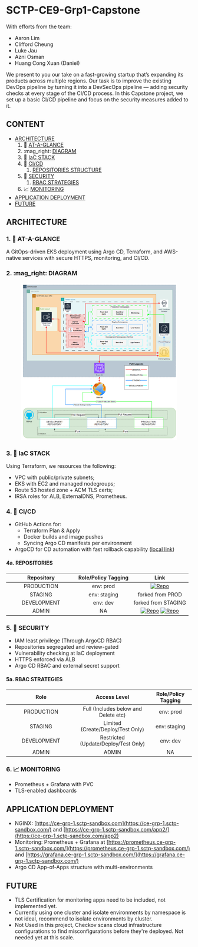 # SCTP-CE9-Grp1-Capstone

With efforts from the team:

* Aaron Lim
* Clifford Cheung
* Luke Jau
* Azni Osman
* Huang Cong Xuan (Daniel)

We present to you our take on a fast-growing startup that’s expanding its products across multiple regions. Our task is to improve the existing DevOps pipeline by turning it into a DevSecOps pipeline — adding security checks at every stage of the CI/CD process. In this Capstone project, we set up a basic CI/CD pipeline and focus on the security measures added to it.

## CONTENT

* [ARCHITECTURE](./#architecture-)
  1. :eyes: [AT-A-GLANCE](./#1-eyes-at-a-glance)
  2. :mag\_right: [DIAGRAM](./#2-mag_right-diagram)
  3. 🔧 [IaC STACK](./#3--iac-stack)
  4. 🔁 [CI/CD](./#4--cicd)
     1. [REPOSITORIES STRUCTURE](./#4a-repositories)
  5. 🔐 [SECURITY](./#5a-rbac-strategies)
     1. [RBAC STRATEGIES](./#5--security)
  6. 📈 [MONITORING](./#6--monitoring)
* [APPLICATION DEPLOYMENT](./#application-deployment)
* [FUTURE](./#application-deployment)

## ARCHITECTURE <a href="#archi" id="archi"></a>

### 1. :eyes: AT-A-GLANCE

A GitOps-driven EKS deployment using Argo CD, Terraform, and AWS-native services with secure HTTPS, monitoring, and CI/CD.

### 2. :mag\_right: DIAGRAM

<figure><img src=".gitbook/assets/CE9-Grp-1-Archi.png" alt=""><figcaption></figcaption></figure>

### 3. 🔧 IaC STACK

Using Terraform, we resources the following:

* VPC with public/private subnets;
* EKS with EC2 and managed nodegroups;
* Route 53 hosted zone + ACM TLS certs;
* IRSA roles for ALB, ExternalDNS, Prometheus.

### 4. 🔁 **CI/CD**

* GitHub Actions for:
  * Terraform Plan & Apply
  * Docker builds and image pushes
  * Syncing Argo CD manifests per environment
* ArgoCD for CD automation with fast rollback capability ([local link](https://localhost:8080/applications))

#### 4a. REPOSITORIES

<table><thead><tr><th width="174.99993896484375" align="center">Repository</th><th align="center">Role/Policy Tagging</th><th align="center">Link</th></tr></thead><tbody><tr><td align="center">PRODUCTION</td><td align="center">env: prod</td><td align="center"><a href="https://github.com/aalimsee/ce-grp-1-apps"><img src="https://img.shields.io/badge/GitHub-APP%20Repo-00FFFF?logo=github" alt="Repo"></a></td></tr><tr><td align="center">STAGING</td><td align="center">env: staging</td><td align="center">forked from PROD</td></tr><tr><td align="center">DEVELOPMENT</td><td align="center">env: dev</td><td align="center">forked from STAGING</td></tr><tr><td align="center">ADMIN</td><td align="center">NA</td><td align="center"><a href="https://github.com/aalimsee/ce-grp-1-vpc"><img src="https://img.shields.io/badge/GitHub-VPC%20Repo-99FF99?logo=github" alt="Repo"></a> <a href="https://github.com/aalimsee/ce-grp-1-eks"><img src="https://img.shields.io/badge/GitHub-EKS%20Repo-FF8000?logo=github" alt="Repo"></a></td></tr></tbody></table>

### 5. 🔐 **SECURITY**

* IAM least privilege (Through ArgoCD RBAC)
* Repositories segregated and review-gated
* Vulnerability checking at IaC deployment
* HTTPS enforced via ALB
* Argo CD RBAC and external secret support

#### **5a. RBAC STRATEGIES**

<table><thead><tr><th width="175" align="center">Role</th><th align="center">Access Level</th><th align="center">Role/Policy Tagging</th></tr></thead><tbody><tr><td align="center">PRODUCTION</td><td align="center">Full (Includes below and Delete etc)</td><td align="center">env: prod</td></tr><tr><td align="center">STAGING</td><td align="center">Limited (Create/Deploy/Test Only)</td><td align="center">env: staging</td></tr><tr><td align="center">DEVELOPMENT</td><td align="center">Restricted (Update/Deploy/Test Only)</td><td align="center">env: dev</td></tr><tr><td align="center">ADMIN</td><td align="center">ADMIN</td><td align="center">NA</td></tr></tbody></table>

### 6. 📈 **MONITORING**

* Prometheus + Grafana with PVC
* TLS-enabled dashboards

## APPLICATION DEPLOYMENT

* NGINX: [https://ce-grp-1.sctp-sandbox.com](https://ce-grp-1.sctp-sandbox.com/) and [https://ce-grp-1.sctp-sandbox.com/app2/](https://ce-grp-1.sctp-sandbox.com/app2)
* Monitoring: Prometheus + Grafana at [https://prometheus.ce-grp-1.sctp-sandbox.com/](https://prometheus.ce-grp-1.sctp-sandbox.com/) and [https://grafana.ce-grp-1.sctp-sandbox.com/](https://grafana.ce-grp-1.sctp-sandbox.com/)
* Argo CD App-of-Apps structure with multi-environments

## FUTURE

* TLS Certification for monitoring apps need to be included, not implemented yet.
* Currently using one cluster and isolate environments by namespace is not ideal, recommend to isolate environments by cluster.
* Not Used in this project, Checkov scans cloud infrastructure configurations to find misconfigurations before they're deployed. Not needed yet at this scale.
